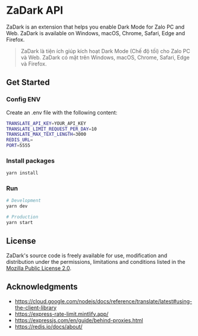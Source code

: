 # ZaDark API

ZaDark is an extension that helps you enable Dark Mode for Zalo PC and Web. ZaDark is available on Windows, macOS, Chrome, Safari, Edge and Firefox.

> ZaDark là tiện ích giúp kích hoạt Dark Mode (Chế độ tối) cho Zalo PC và Web. ZaDark có mặt trên Windows, macOS, Chrome, Safari, Edge và Firefox.

## Get Started

### Config ENV

Create an .env file with the following content:

```bash
TRANSLATE_API_KEY=YOUR_API_KEY
TRANSLATE_LIMIT_REQUEST_PER_DAY=10
TRANSLATE_MAX_TEXT_LENGTH=3000
REDIS_URL=
PORT=5555
```

### Install packages

```bash
yarn install
```

### Run

```bash
# Development
yarn dev

# Production
yarn start
```

## License

ZaDark's source code is freely available for use, modification and distribution under the permissions, limitations and conditions listed in the [Mozilla Public License 2.0](./LICENSE).

## Acknowledgments
- https://cloud.google.com/nodejs/docs/reference/translate/latest#using-the-client-library
- https://express-rate-limit.mintlify.app/
- https://expressjs.com/en/guide/behind-proxies.html
- https://redis.io/docs/about/